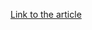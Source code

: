 [Link to the article](https://www.bleepingcomputer.com/news/security/ransomware-gang-leaks-data-stolen-in-rhode-islands-ribridges-breach/)
